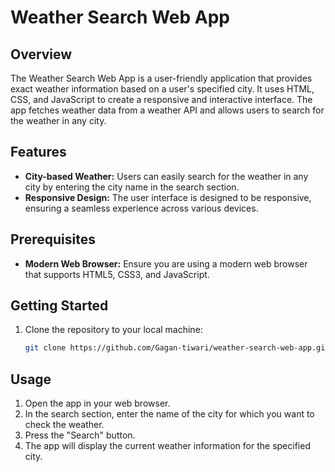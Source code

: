 # Weather Search Web App

## Overview

The Weather Search Web App is a user-friendly application that provides exact weather information based on a user's specified city. It uses HTML, CSS, and JavaScript to create a responsive and interactive interface. The app fetches weather data from a weather API and allows users to search for the weather in any city.

## Features

- **City-based Weather:** Users can easily search for the weather in any city by entering the city name in the search section.
- **Responsive Design:** The user interface is designed to be responsive, ensuring a seamless experience across various devices.

## Prerequisites

- **Modern Web Browser:** Ensure you are using a modern web browser that supports HTML5, CSS3, and JavaScript.

## Getting Started

1. Clone the repository to your local machine:

   ```bash
   git clone https://github.com/Gagan-tiwari/weather-search-web-app.git
## Usage
1. Open the app in your web browser.
2. In the search section, enter the name of the city for which you want to check the weather.
3. Press the "Search" button.
4. The app will display the current weather information for the specified city.
